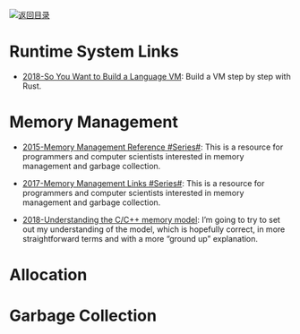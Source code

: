 [![返回目录](https://user-images.githubusercontent.com/5803001/38079637-ff0abcf0-3371-11e8-9b76-ad651620afc7.jpg)](https://github.com/wxyyxc1992/Awesome-Links)

# Runtime System Links

- [2018-So You Want to Build a Language VM](https://blog.subnetzero.io/post/building-language-vm-part-00/): Build a VM step by step with Rust.

# Memory Management

- [2015-Memory Management Reference #Series#](http://www.memorymanagement.org/mmref/index.html): This is a resource for programmers and computer scientists interested in memory management and garbage collection.

- [2017-Memory Management Links #Series#](http://www.memorymanagement.org/index.html): This is a resource for programmers and computer scientists interested in memory management and garbage collection.

- [2018-Understanding the C/C++ memory model](https://parg.co/UiJ): I’m going to try to set out my understanding of the model, which is hopefully correct, in more straightforward terms and with a more “ground up” explanation.

# Allocation

# Garbage Collection

